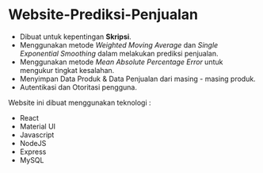 # Website-Prediksi-Penjualan
- Dibuat untuk kepentingan **Skripsi**.
- Menggunakan metode *Weighted Moving Average* dan *Single Exponential Smoothing* dalam melakukan prediksi penjualan.
- Menggunakan metode *Mean Absolute Percentage Error* untuk mengukur tingkat kesalahan.
- Menyimpan Data Produk & Data Penjualan dari masing - masing produk.
- Autentikasi dan Otoritasi pengguna.

Website ini dibuat menggunakan teknologi :
- React
- Material UI
- Javascript
- NodeJS
- Express
- MySQL
